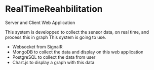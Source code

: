 
# RealTimeReahbilitation
Server and Client Web Application

This system is developped to collect the sensor data, on real time, and process this in graph
This system is going to use.

* Websocket from SignalR
* MongoDB to collect the data and display on this web application
* PostgreSQL to collect the data from user
* Chart.js to display a graph with this data